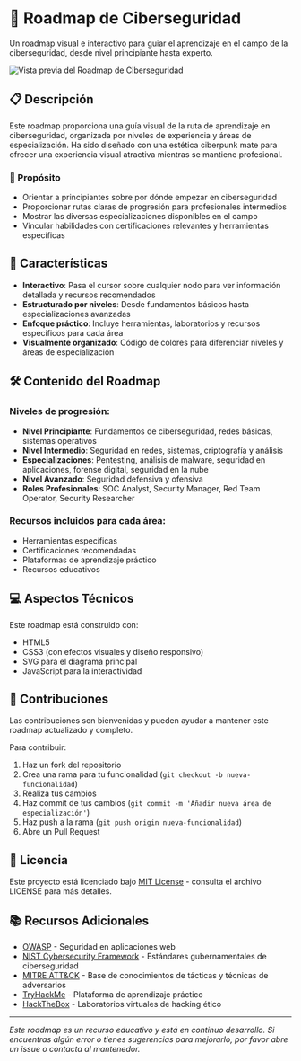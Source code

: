 # 🔐 Roadmap de Ciberseguridad

Un roadmap visual e interactivo para guiar el aprendizaje en el campo de la ciberseguridad, desde nivel principiante hasta experto.

![Vista previa del Roadmap de Ciberseguridad](preview.png)

## 📋 Descripción

Este roadmap proporciona una guía visual de la ruta de aprendizaje en ciberseguridad, organizada por niveles de experiencia y áreas de especialización. Ha sido diseñado con una estética ciberpunk mate para ofrecer una experiencia visual atractiva mientras se mantiene profesional.

### 🎯 Propósito

- Orientar a principiantes sobre por dónde empezar en ciberseguridad
- Proporcionar rutas claras de progresión para profesionales intermedios
- Mostrar las diversas especializaciones disponibles en el campo
- Vincular habilidades con certificaciones relevantes y herramientas específicas

## 🚀 Características

- **Interactivo**: Pasa el cursor sobre cualquier nodo para ver información detallada y recursos recomendados
- **Estructurado por niveles**: Desde fundamentos básicos hasta especializaciones avanzadas
- **Enfoque práctico**: Incluye herramientas, laboratorios y recursos específicos para cada área
- **Visualmente organizado**: Código de colores para diferenciar niveles y áreas de especialización

## 🛠️ Contenido del Roadmap

### Niveles de progresión:

- **Nivel Principiante**: Fundamentos de ciberseguridad, redes básicas, sistemas operativos
- **Nivel Intermedio**: Seguridad en redes, sistemas, criptografía y análisis
- **Especializaciones**: Pentesting, análisis de malware, seguridad en aplicaciones, forense digital, seguridad en la nube
- **Nivel Avanzado**: Seguridad defensiva y ofensiva
- **Roles Profesionales**: SOC Analyst, Security Manager, Red Team Operator, Security Researcher

### Recursos incluidos para cada área:

- Herramientas específicas
- Certificaciones recomendadas
- Plataformas de aprendizaje práctico
- Recursos educativos

## 💻 Aspectos Técnicos

Este roadmap está construido con:
- HTML5
- CSS3 (con efectos visuales y diseño responsivo)
- SVG para el diagrama principal
- JavaScript para la interactividad

## 🤝 Contribuciones

Las contribuciones son bienvenidas y pueden ayudar a mantener este roadmap actualizado y completo.

Para contribuir:
1. Haz un fork del repositorio
2. Crea una rama para tu funcionalidad (`git checkout -b nueva-funcionalidad`)
3. Realiza tus cambios
4. Haz commit de tus cambios (`git commit -m 'Añadir nueva área de especialización'`)
5. Haz push a la rama (`git push origin nueva-funcionalidad`)
6. Abre un Pull Request

## 📝 Licencia

Este proyecto está licenciado bajo [MIT License](LICENSE) - consulta el archivo LICENSE para más detalles.

## 📚 Recursos Adicionales

- [OWASP](https://owasp.org/) - Seguridad en aplicaciones web
- [NIST Cybersecurity Framework](https://www.nist.gov/cyberframework) - Estándares gubernamentales de ciberseguridad
- [MITRE ATT&CK](https://attack.mitre.org/) - Base de conocimientos de tácticas y técnicas de adversarios
- [TryHackMe](https://tryhackme.com/) - Plataforma de aprendizaje práctico
- [HackTheBox](https://www.hackthebox.eu/) - Laboratorios virtuales de hacking ético

---

*Este roadmap es un recurso educativo y está en continuo desarrollo. Si encuentras algún error o tienes sugerencias para mejorarlo, por favor abre un issue o contacta al mantenedor.*
